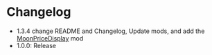 # Changelog
- 1.3.4
    change README and Changelog, 
    Update mods, 
    and add the [MoonPriceDisplay](https://thunderstore.io/c/lethal-company/p/Gloveman23/MoonPriceDisplay/) mod
- 1.0.0: 
    Release